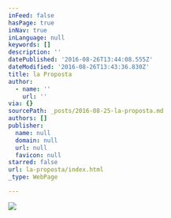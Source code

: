 ```yaml
---
inFeed: false
hasPage: true
inNav: true
inLanguage: null
keywords: []
description: ''
datePublished: '2016-08-26T13:44:08.555Z'
dateModified: '2016-08-26T13:43:36.830Z'
title: la Proposta
author:
  - name: ''
    url: ''
via: {}
sourcePath: _posts/2016-08-25-la-proposta.md
authors: []
publisher:
  name: null
  domain: null
  url: null
  favicon: null
starred: false
url: la-proposta/index.html
_type: WebPage

---
```

![](https://the-grid-user-content.s3-us-west-2.amazonaws.com/34c6ef26-89d2-4b22-a0dc-67ccacf555cc.jpg)
